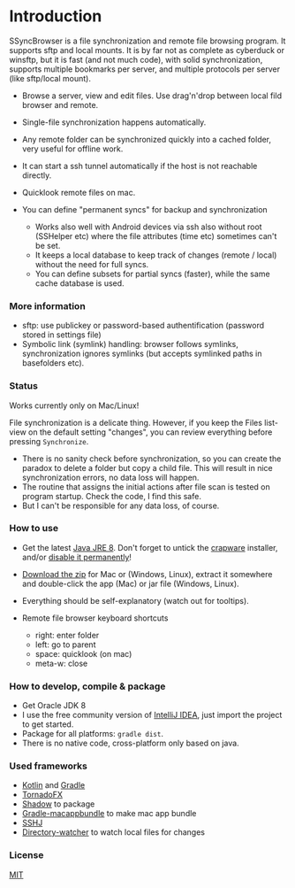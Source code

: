
# Introduction

SSyncBrowser is a file synchronization and remote file browsing program. It supports sftp and local mounts.
It is by far not as complete as cyberduck or winsftp, but it is fast (and not much code), with solid synchronization,
supports multiple bookmarks per server, and multiple protocols per server (like sftp/local mount).

* Browse a server, view and edit files. Use drag'n'drop between local fild browser and remote.
* Single-file synchronization happens automatically.
* Any remote folder can be synchronized quickly into a cached folder, very useful for offline work.
* It can start a ssh tunnel automatically if the host is not reachable directly.
* Quicklook remote files on mac.

* You can define "permanent syncs" for backup and synchronization
  * Works also well with Android devices via ssh also without root (SSHelper etc) where the file attributes (time etc) sometimes can't be set.
  * It keeps a local database to keep track of changes (remote / local) without the need for full syncs.
  * You can define subsets for partial syncs (faster), while the same cache database is used.


### More information

* sftp: use publickey or password-based authentification (password stored in settings file)
* Symbolic link (symlink) handling: browser follows symlinks, synchronization ignores symlinks (but accepts symlinked paths in basefolders etc).


### Status ###
Works currently only on Mac/Linux!

File synchronization is a delicate thing. However, if you keep the Files list-view on the default setting "changes",
you can review everything before pressing `Synchronize`.

* There is no sanity check before synchronization, so you can create the paradox to delete a folder but copy a child file.
This will result in nice synchronization errors, no data loss will happen.
* The routine that assigns the initial actions after file scan is tested on program startup. Check the code, I find this safe.
* But I can't be responsible for any data loss, of course.


### How to use ###

* Get the latest [Java JRE 8](http://www.oracle.com/technetwork/java/javase/downloads/index.html). Don't forget to untick the [crapware](https://www.google.com/search?q=java+crapware) installer, and/or [disable it permanently](https://www.java.com/en/download/faq/disable_offers.xml)!
* [Download the zip](https://github.com/wolfgangasdf/ssyncbrowser-test/releases) for Mac or (Windows, Linux), extract it somewhere and double-click the app (Mac) or
  jar file (Windows, Linux).
* Everything should be self-explanatory (watch out for tooltips).
* Remote file browser keyboard shortcuts

    * right: enter folder
    * left: go to parent
    * space: quicklook (on mac)
    * meta-w: close

### How to develop, compile & package ###

* Get Oracle JDK 8
* I use the free community version of [IntelliJ IDEA](https://www.jetbrains.com/idea/download/), just import the project to get started.
* Package for all platforms: `gradle dist`.
* There is no native code, cross-platform only based on java.

### Used frameworks ###

* [Kotlin](https://kotlinlang.org/) and [Gradle](https://gradle.org/)
* [TornadoFX](https://github.com/edvin/tornadofx)
* [Shadow](https://github.com/johnrengelman/shadow) to package
* [Gradle-macappbundle](https://github.com/crotwell/gradle-macappbundle) to make mac app bundle
* [SSHJ](https://github.com/hierynomus/sshj)
* [Directory-watcher](https://github.com/gmethvin/directory-watcher) to watch local files for changes

### License ###
[MIT](http://opensource.org/licenses/MIT)